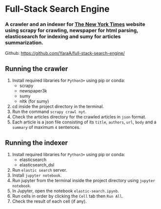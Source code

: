 # Full-Stack Search Engine
### A crawler and an indexer for [The New York Times](https://www.nyt.com) website using scrapy for crawling, newspaper for html parsing, elasticsearch for indexing and sumy for articles summarization.
Github: https://github.com/YaraA/full-stack-search-engine/

## Running the crawler
1. Install required libraries for `Python3+` using pip or conda:
	* scrapy
	* newspaper3k
	* sumy
	* nltk (for sumy)
1. cd inside the project directory in the terminal.
1. Run the command `scrapy crawl nyt`.
1. Check the articles directory for the crawled articles in `json` format.
1. Each article is a json file consisting of its `title`, `authors`, `url`, `body` and a `summary` of maximum `4` sentences.

## Running the indexer
1. Install required libraries for `Python3+` using pip or conda:
	* elasticsearch
	* elasticsearch_dsl
1. Run `elastic search` server.
1. Install `jupyter notebook`.
1. Run jupyter from the terminal inside the project directory using `jupyter notebook`.
1. In Jupyter, open the notebook `elastic-search.ipynb`.
1. Run cells in order by clicking the `Cell` tab then `Run All`.
1. Check the result of each cell (if any).
